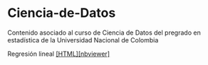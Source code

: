 # Ciencia-de-Datos
Contenido asociado al curso de Ciencia de Datos del pregrado en estadística de la Universidad Nacional de Colombia

Regresión lineal [[HTML]](https://htmlpreview.github.io/?https://github.com/isacassor/Ciencia-de-Datos/blob/main/RegresionLineal.html)[[nbviewer]](https://nbviewer.jupyter.org/github/isacassor/Ciencia-de-Datos/blob/main/RegresionLineal.ipynb)

